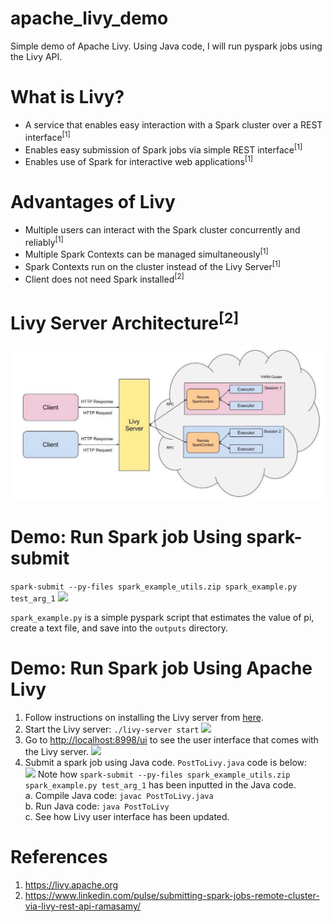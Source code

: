 # apache_livy_demo
Simple demo of Apache Livy. Using Java code, I will run pyspark jobs using the Livy API.

# What is Livy?
* A service that enables easy interaction with a Spark cluster over a REST interface<sup>[1]</sup>
* Enables easy submission of Spark jobs via simple REST interface<sup>[1]</sup>
* Enables use of Spark for interactive web applications<sup>[1]</sup>

# Advantages of Livy
* Multiple users can interact with the Spark cluster concurrently and reliably<sup>[1]</sup>
* Multiple Spark Contexts can be managed simultaneously<sup>[1]</sup>
* Spark Contexts run on the cluster instead of the Livy Server<sup>[1]</sup>
* Client does not need Spark installed<sup>[2]</sup>

# Livy Server Architecture<sup>[2]</sup>
![](https://github.com/danielhanbitlee/apache_livy_demo/blob/master/images/livy_server_architecture.png)

# Demo: Run Spark job Using spark-submit

```spark-submit --py-files spark_example_utils.zip spark_example.py test_arg_1```
![](https://github.com/danielhanbitlee/apache_livy_demo/blob/master/images/spark_submit_cmd.png)

`spark_example.py` is a simple pyspark script that estimates the value of pi, create a text file, and save into the `outputs` directory.
# Demo: Run Spark job Using Apache Livy

1. Follow instructions on installing the Livy server from [here](https://github.com/apache/incubator-livy).
2. Start the Livy server:
    ```./livy-server start```
    ![](https://github.com/danielhanbitlee/apache_livy_demo/blob/master/images/livy_server_start.png)
3. Go to <http://localhost:8998/ui> to see the user interface that comes with the Livy server.
    ![](https://github.com/danielhanbitlee/apache_livy_demo/blob/master/images/initial_livy_ui.png)
4. Submit a spark job using Java code. `PostToLivy.java` code is below:  
    ![](https://github.com/danielhanbitlee/apache_livy_demo/blob/master/images/PostToLivy.png)
    Note how ```spark-submit --py-files spark_example_utils.zip spark_example.py test_arg_1``` has been inputted in the Java code.  
      a. Compile Java code: ```javac PostToLivy.java```  
      b. Run Java code: ```java PostToLivy```  
      c. See how Livy user interface has been updated.
# References
1. <https://livy.apache.org>
2. <https://www.linkedin.com/pulse/submitting-spark-jobs-remote-cluster-via-livy-rest-api-ramasamy/>
